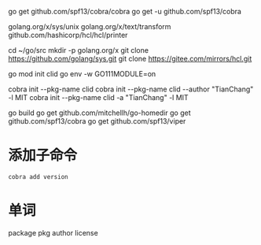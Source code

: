 go get github.com/spf13/cobra/cobra
go get -u github.com/spf13/cobra

golang.org/x/sys/unix
golang.org/x/text/transform
github.com/hashicorp/hcl/hcl/printer

cd ~/go/src
mkdir -p golang.org/x
git clone https://github.com/golang/sys.git
git clone https://gitee.com/mirrors/hcl.git





go mod init clid
go env -w GO111MODULE=on

cobra init --pkg-name clid
cobra init --pkg-name clid --author "TianChang" -l MIT
cobra init --pkg-name clid -a "TianChang" -l MIT


go build
   go get github.com/mitchellh/go-homedir
   go get github.com/spf13/cobra
   go get github.com/spf13/viper


# 添加子命令
    cobra add version

#   单词
package pkg
author
license
